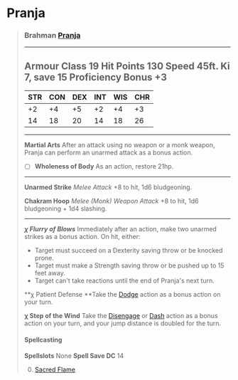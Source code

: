 # Pranja
> ### Brahman [Pranja](../../../../People/Kasharites/Pranja.md)
> ---
> 
> **Armour Class** 19
> **Hit Points** 130
> **Speed** 45ft.
> **Ki** 7, save 15
> **Proficiency Bonus** +3
> ---
>
> | STR  | CON  | DEX  | INT  | WIS  | CHR  |
> | ---- | ---- | ---- | ---- | ---- | ---- |
> | +2   | +4   | +5   | +2   | +4   | +3   |
> | 14   | 18   | 20   | 14   | 18   | 26   |
>
> ---
>
> **Martial Arts** After an attack using no weapon or a monk weapon, Pranja can perform an unarmed attack as a bonus action.
>
> - [ ] **Wholeness of Body** As an action, restore 21hp.
>
> ---
>
> **Unarmed Strike** *Melee Attack* +8 to hit, 1d6 bludgeoning.
>
> **Chakram Hoop** *Melee (Monk) Weapon Attack* +8 to hit, 1d6 bludgeoning + 1d4 slashing.
>
> ---
>
> ***χ Flurry of Blows*** Immediately after an action, make two unarmed strikes as a bonus action. On hit, either:
>
> - Target must succeed on a Dexterity saving throw or be knocked prone.
> - Target must make a Strength saving throw or be pushed up to 15 feet away.
> - Target can't take reactions until the end of Pranja's next turn.
>
> **χ Patient Defense **Take the [Dodge](https://www.dndbeyond.com/sources/basic-rules/combat#Dodge) action as a bonus action on your turn.
>
> **χ Step of the Wind** Take the [Disengage](https://www.dndbeyond.com/sources/basic-rules/combat#Disengage) or [Dash](https://www.dndbeyond.com/sources/basic-rules/combat#Dash) action as a bonus action on your turn, and your jump distance is doubled for the turn.
>
> #### Spellcasting
>
> **Spellslots** None
> **Spell Save DC** 14
>
> 0. [Sacred Flame](https://www.dndbeyond.com/spells/sacred-flame)